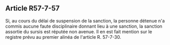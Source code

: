 Article R57-7-57
----
Si, au cours du délai de suspension de la sanction, la personne détenue n'a
commis aucune faute disciplinaire donnant lieu à une sanction, la sanction
assortie du sursis est réputée non avenue. Il en est fait mention sur le
registre prévu au premier alinéa de l'article R. 57-7-30.
